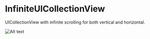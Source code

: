 # InfiniteUICollectionView
UICollectionView with infinite scrolling for both vertical and horizontal.


 ![Alt text](https://raw.githubusercontent.com/arunpkumar92/InfiniteUICollectionView/master/screenshots/Simulator.Screen.Shot.Mar.8.2016.12.11.09.PM.png "Infinite scrollinf with uicollectionview for both vertical and horizontal")
